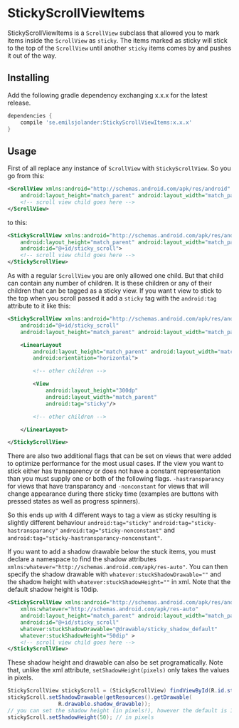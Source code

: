 StickyScrollViewItems
=====================
StickyScrollViewItems is a `ScrollView` subclass that allowed you to mark items inside the `ScrollView` as `sticky`. The items marked as sticky will stick to the top of the `ScrollView` until another `sticky` items comes by and pushes it out of the way.

Installing
----------
Add the following gradle dependency exchanging x.x.x for the latest release.
```groovy
dependencies {
    compile 'se.emilsjolander:StickyScrollViewItems:x.x.x'
}
```

Usage
-----
First of all replace any instance of `ScrollView` with `StickyScrollView`.
So you go from this:
```xml
<ScrollView xmlns:android="http://schemas.android.com/apk/res/android"
	android:layout_height="match_parent" android:layout_width="match_parent">
	<!-- scroll view child goes here -->
</ScrollView>
```
to this:
```xml
<StickyScrollView xmlns:android="http://schemas.android.com/apk/res/android"
	android:layout_height="match_parent" android:layout_width="match_parent"
	android:id="@+id/sticky_scroll">
	<!-- scroll view child goes here -->
</StickyScrollView>
```

As with a regular `ScrollView` you are only allowed one child. But that child can contain any number of children. It is these children or any of their children that can be tagged as a sticky view. If you want t view to stick to the top when you scroll passed it add a `sticky` tag with the `android:tag` attribute to it like this:
```xml
<StickyScrollView xmlns:android="http://schemas.android.com/apk/res/android"
	android:id="@+id/sticky_scroll"
	android:layout_height="match_parent" android:layout_width="match_parent">

	<LinearLayout 
		android:layout_height="match_parent" android:layout_width="match_parent" 
		android:orientation="horizontal">

		<!-- other children -->

		<View 
			android:layout_height="300dp" 
			android:layout_width="match_parent"
			android:tag="sticky"/>

		<!-- other children -->

	</LinearLayout>

</StickyScrollView>
```

There are also two additional flags that can be set on views that were added to optimize performance for the most usual cases. If the view you want to stick either has transparency or does not have a constant representation than you must supply one or both of the following flags. `-hastransparancy` for views that have transparancy and `-nonconstant` for views that will change appearance during there sticky time (examples are buttons with pressed states as well as progress spinners).

So this ends up with 4 different ways to tag a view as sticky resulting is slightly different behaviour `android:tag="sticky"` `android:tag="sticky-hastransparancy"` `android:tag="sticky-nonconstant"` and `android:tag="sticky-hastransparancy-nonconstant"`.

If you want to add a shadow drawable below the stuck items, you must declare a namespace to find the shadow attributes `xmlns:whatever="http://schemas.android.com/apk/res-auto"`. You can then specify the shadow drawable with `whatever:stuckShadowDrawable=""` and the shadow height with `whatever:stuckShadowHeight=""` in xml. Note that the default shadow height is 10dip.
```xml
<StickyScrollView xmlns:android="http://schemas.android.com/apk/res/android"
	xmlns:whatever="http://schemas.android.com/apk/res-auto"
	android:layout_height="match_parent" android:layout_width="match_parent"
	android:id="@+id/sticky_scroll"
	whatever:stuckShadowDrawable="@drawable/sticky_shadow_default"
	whatever:stuckShadowHeight="50dip" >
	<!-- scroll view child goes here -->
</StickyScrollView>
```

These shadow height and drawable can also be set programatically. Note that, unlike the xml attribute, `setShadowHeight(pixels)` only takes the values in pixels.
```java
StickyScrollView stickyScroll = (StickyScrollView) findViewById(R.id.sticky_scroll);
stickyScroll.setShadowDrawable(getResources().getDrawable(
				R.drawable.shadow_drawable));
// you can set the shadow height (in pixels!), however the default is 10 dip.
stickyScroll.setShadowHeight(50); // in pixels
```
